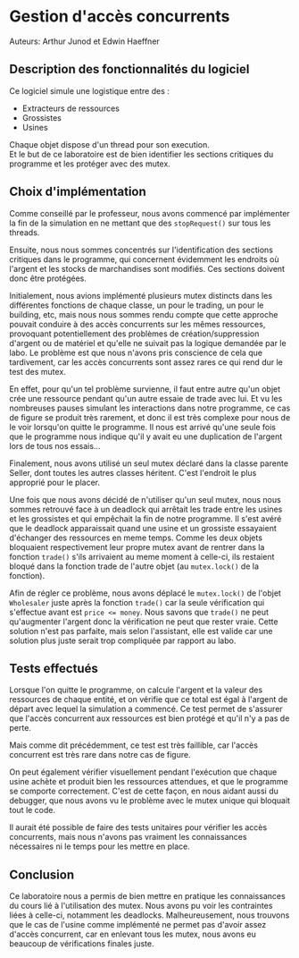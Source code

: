 # Gestion d'accès concurrents

Auteurs: Arthur Junod et Edwin Haeffner

## Description des fonctionnalités du logiciel

Ce logiciel simule une logistique entre des :

- Extracteurs de ressources
- Grossistes
- Usines

Chaque objet dispose d'un thread pour son execution. 
</br>Et le but de ce laboratoire 
est de bien identifier les sections critiques du programme et les protéger avec des mutex.

## Choix d'implémentation

Comme conseillé par le professeur, nous avons commencé par implémenter la fin de
la simulation en ne mettant que des ```stopRequest()``` sur tous les threads.

Ensuite, nous nous sommes concentrés sur l'identification des sections critiques
dans le programme, qui concernent évidemment les endroits où l'argent et les stocks
de marchandises sont modifiés. Ces sections doivent donc être protégées.

Initialement, nous avions implémenté plusieurs mutex distincts dans les différentes
fonctions de chaque classe, un pour le trading, un pour le building, etc, mais nous
nous sommes rendu compte que cette approche pouvait conduire à
des accès concurrents sur les mêmes ressources, provoquant potentiellement des
problèmes de création/suppression d'argent ou de matériel et qu'elle ne suivait
pas la logique demandée par le labo.
Le problème est que nous n'avons pris conscience de cela que tardivement,
car les accès concurrents sont assez rares ce qui rend dur le test des mutex.

En effet, pour qu'un tel problème survienne, il faut entre autre qu'un objet crée
une ressource pendant qu'un autre essaie de trade avec lui. Et vu les
nombreuses pauses simulant les interactions dans notre programme, ce cas de figure
se produit très rarement, et donc il est très complexe pour nous de le voir lorsqu'on
quitte le programme. Il nous est arrivé qu'une seule fois que le programme nous indique
qu'il y avait eu une duplication de l'argent lors de tous nos essais...

Finalement, nous avons utilisé un seul mutex déclaré dans la classe parente Seller,
dont toutes les autres classes héritent. C'est l'endroit le plus approprié pour le
placer.

Une fois que nous avons décidé de n'utiliser qu'un seul mutex, nous nous sommes 
retrouvé face à un deadlock qui arrêtait les trade entre les usines et les grossistes
et qui empêchait la fin de notre programme. Il s'est avéré que le deadlock 
apparaissait quand une usine et un grossiste essayaient d'échanger des ressources 
en meme temps. Comme les deux objets bloquaient respectivement leur propre mutex 
avant de rentrer dans la fonction ```trade()``` s'ils arrivaient au meme moment à 
celle-ci, ils restaient bloqué dans la fonction trade de l'autre objet (au 
```mutex.lock()``` de la fonction).

Afin de régler ce problème, nous avons déplacé le ```mutex.lock()``` de l'objet 
```Wholesaler``` juste après la fonction ```trade()``` car la seule vérification qui 
s'effectue avant est ```price <= money```. Nous savons que ```trade()``` ne peut 
qu'augmenter l'argent donc la vérification ne peut que rester vraie. Cette 
solution n'est pas parfaite, mais selon l'assistant, elle est valide car une 
solution plus juste serait trop compliquée par rapport au labo. 

## Tests effectués

Lorsque l'on quitte le programme, on calcule l'argent et la valeur des ressources de
chaque entité, et on vérifie que ce total est égal à l'argent de départ avec lequel
la simulation a commencé. Ce test permet de s'assurer que l'accès concurrent aux
ressources est bien protégé et qu'il n'y a pas de perte.

Mais comme dit précédemment, ce test est très faillible, car l'accès concurrent
est très rare dans notre cas de figure.

On peut également vérifier visuellement pendant l'exécution que chaque usine achète
et produit bien les ressources attendues, et que le programme se comporte
correctement. C'est de cette façon, en nous aidant aussi du debugger, que nous avons 
vu le problème avec le mutex unique qui bloquait tout le code. 

Il aurait été possible de faire des tests unitaires pour vérifier les accès 
concurrents, mais nous n'avons pas vraiment les connaissances nécessaires ni le 
temps pour les mettre en place. 





## Conclusion

Ce laboratoire nous a permis de bien mettre en pratique les connaissances du 
cours lié à l'utilisation des mutex. Nous avons pu voir les contraintes liées à 
celle-ci, notamment les deadlocks. Malheureusement, nous trouvons que le cas de 
l'usine comme implémenté ne permet pas d'avoir assez d'accès concurrent, car en 
enlevant tous les mutex, nous avons eu beaucoup de vérifications finales juste.